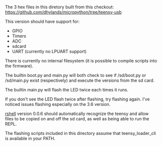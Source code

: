 The 3 hex files in this diretory built from this checkout:
https://github.com/dhylands/micropython/tree/teensy-usb

This version should have support for:
- GPIO
- Timers
- ADC
- sdcard
- UART (currently no LPUART support)

There is currently no internal filesystem (it is possible to compile
scripts into the firmware).

The builtin boot.py and main.py will both check to see if /sd/boot.py or
/sd/main.py exist (respectively) and execute the versions from the sd card.

The builtin main.py will flash the LED twice each times it runs.

If you don't see the LED flash twice after flashing, try flashing again. I've
noticed issues flashing especially on the 3.6 version.

[rshell](https://github.com/dhylands/rshell) version 0.0.6 should automatically
recognize the teensy and allow files to be copied on and off the sd card, as
well as being able to run the REPL.

The flashing scripts included in this directory assume that teensy_loader_cli
is available in your PATH.
